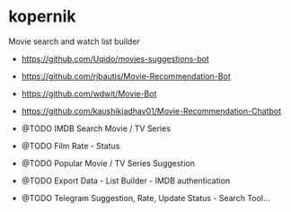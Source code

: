 # kopernik
Movie search and watch list builder
- https://github.com/Uqido/movies-suggestions-bot
- https://github.com/rjbautis/Movie-Recommendation-Bot
- https://github.com/wdwit/Movie-Bot
- https://github.com/kaushikjadhav01/Movie-Recommendation-Chatbot

- @TODO IMDB Search Movie / TV Series
- @TODO Film Rate - Status 
- @TODO Popular Movie / TV Series Suggestion
- @TODO Export Data - List Builder - IMDB authentication
- @TODO Telegram Suggestion, Rate, Update Status - Search Tool...
